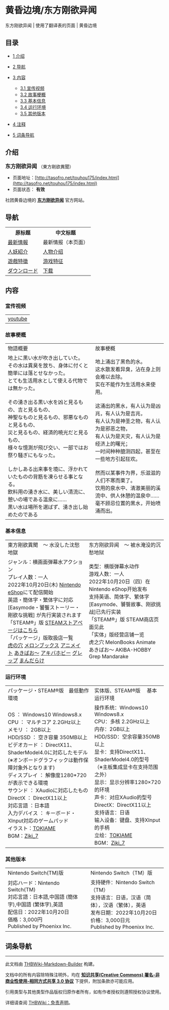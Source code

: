 # 黄昏边境/东方刚欲异闻

<!-- source html: G:\repos\THBWiki-Markdown-Builder\THBWikiMarkdown\Temp\main\8\87\ns0%3A%E9%BB%84%E6%98%8F%E8%BE%B9%E5%A2%83%2F%E4%B8%9C%E6%96%B9%E5%88%9A%E6%AC%B2%E5%BC%82%E9%97%BB.html -->

东方刚欲异闻 | 使用了翻译表的页面 | 黄昏边境

  
  

  


## 目录

- [1 介绍](#介绍)
- [2 导航](#导航)
- [3 内容](#内容)

  - [3.1 宣传视频](#宣传视频)
  - [3.2 故事梗概](#故事梗概)
  - [3.3 基本信息](#基本信息)
  - [3.4 运行环境](#运行环境)
  - [3.5 其他版本](#其他版本)



- [4 注释](#注释)
- [5 词条导航](#词条导航)





## 介绍
  
<big> **东方刚欲异闻** </big>（東方剛欲異聞）
  

- 页面地址：[http://tasofro.net/touhou175/index.html](http://tasofro.net/touhou175/index.html)
- 页面状态： **有效** 

  
社团黄昏边境的 **[东方刚欲异闻](./东方刚欲异闻.md)** 官方网站。
  


## 导航

<table>

<tbody><tr>
<th>原标题</th>
<th>中文标题
</th></tr>
<tr>
<td><a rel="nofollow" class="external text" href="http://tasofro.net/touhou175/index.html">最新情報</a></td>
<td>最新情报（本页面）
</td></tr>
<tr>
<td><a rel="nofollow" class="external text" href="http://tasofro.net/touhou175/chara.html">人妖紹介</a></td>
<td><a href="./黄昏边境-东方刚欲异闻-chara.md" title="黄昏边境/东方刚欲异闻/chara">人物介绍</a>
</td></tr>
<tr>
<td><a rel="nofollow" class="external text" href="http://tasofro.net/touhou175/system.html">遊戲特徵</a></td>
<td><a href="./黄昏边境-东方刚欲异闻-system.md" title="黄昏边境/东方刚欲异闻/system">游戏特征</a>
</td></tr>
<tr>
<td><a rel="nofollow" class="external text" href="http://tasofro.net/touhou175/download.html">ダウンロード</a></td>
<td><a href="./黄昏边境-东方刚欲异闻-download.md" title="黄昏边境/东方刚欲异闻/download">下载</a>
</td></tr></tbody></table>



## 内容
[](./文件-东方刚欲异闻封面.jpg.md)

### 宣传视频

<table><tbody><tr class="tt-text-header" id="宣传视频-1" data-pos="&#91;&quot;\u5ba3\u4f20\u89c6\u9891&quot;,1&#93;"><td colspan="2" class="tt-text" lang="zh"><div class="poem"><a rel="nofollow" class="external text" href="https://www.youtube.com/embed/3-Hgn5fNJNs">youtube</a><br></div></td></tr></tbody></table>



### 故事梗概

<table><tbody><tr class="tt-content-header" id="故事梗概-1" data-pos="&#91;&quot;\u6545\u4e8b\u6897\u6982&quot;,1&#93;"><td class="tt-jah" lang="ja"><div class="poem">物語概要</div></td><td class="tt-zhh" lang="zh"><div class="poem">故事梗概</div></td></tr><tr class="tt-content" id="故事梗概-2" data-pos="&#91;&quot;\u6545\u4e8b\u6897\u6982&quot;,2&#93;"><td class="tt-ja" lang="ja"><div class="poem">地上に黒い水が吹き出していた。<br>その水は異臭を放ち、身体に付くと簡単には落とせなかった。<br>とても生活用水として使える代物では無かった。<br><br>その湧き出る黒い水を凶と見るもの、吉と見るもの、<br>神聖なものと見るもの、邪悪なものと見るもの、<br>災と見るもの、経済的暁光だと見るもの、<br>様々な憶測が飛び交い、一部ではお祭り騒ぎにもなった。<br><br>しかしある出来事を境に、浮かれていたものの背筋を凍らせる事となる。<br>飲料用の湧き水に、美しい清流に、憩いの場である温泉に……<br>黒い水は場所を選ばず、湧き出し始めたのである</div></td><td class="tt-zh" lang="zh"><div class="poem">地上涌出了黑色的水。<br>这水散发着异臭，沾在身上则会难以去除。<br>实在不能作为生活用水来使用。<br><br>这涌出的黑水，有人认为是凶兆，有人认为是吉兆，<br>有人认为是神圣之物，有人认为是邪恶之物，<br>有人认为是天灾，有人认为是经济上的曙光；<br>一时间种种臆测四起，甚至在一些地方引起狂欢。<br><br>然而以某事件为界，乐滋滋的人们不寒而栗了。<br>饮用的泉水中、清澈美丽的溪流中、供人休憩的温泉中……<br>毫不顾忌位置的黑水，开始喷涌而出。 <br></div></td></tr></tbody></table>



### 基本信息

<table><tbody><tr class="tt-content-header" id="基本信息-1" data-pos="&#91;&quot;\u57fa\u672c\u4fe1\u606f&quot;,1&#93;"><td class="tt-jah" lang="ja"><div class="poem">東方剛欲異聞　～ 水没した沈愁地獄</div></td><td class="tt-zhh" lang="zh"><div class="poem">东方刚欲异闻　～ 被水淹没的沉愁地狱</div></td></tr><tr class="tt-content" id="基本信息-2" data-pos="&#91;&quot;\u57fa\u672c\u4fe1\u606f&quot;,2&#93;"><td class="tt-ja" lang="ja"><div class="poem">ジャンル：横画面弾幕水アクション<br>プレイ人数：一人<br>2022年10月20日(木) <a rel="nofollow" class="external text" href="https://store-jp.nintendo.com/list/software/70010000055834.html">Nintendo eShop</a>にて配信開始<br>英語・簡体字・繁体字に対応<br>[Easymode・饕餮ストーリー・剛欲な挑戦] が先行実装されます<br>「STEAM®」版 <a rel="nofollow" class="external text" href="https://store.steampowered.com/app/1440500/_/">STEAMストアページはこちら</a><br>「パッケージ」版取扱店一覧<br><a rel="nofollow" class="external text" href="https://ecs.toranoana.jp/tora/ec/item/040030943351/">虎の穴</a> <a rel="nofollow" class="external text" href="https://www.melonbooks.co.jp/detail/detail.php?product_id=1136685">メロンブックス</a> <a rel="nofollow" class="external text" href="https://www.animate-onlineshop.jp/pn/【同人ソフト】東方剛欲異聞 ～ 水没した沈愁地獄/pd/2009961/">アニメイト</a> <a rel="nofollow" class="external text" href="http://www.akibaoo.com/c/item/2600020043339/">あきばお～</a> <a rel="nofollow" class="external text" href="https://shop.akbh.jp/products/2100000125784?_pos=7&amp;_sid=53e23d9ed&amp;_ss=r">アキバホビー</a> <a rel="nofollow" class="external text" href="https://www.grep-tsuhan.net/?pid=168865218">グレップ</a> <a rel="nofollow" class="external text" href="https://order.mandarake.co.jp/order/detailPage/item?itemCode=1180953877&amp;ref=list&amp;keyword=東方剛欲異聞">まんだらけ</a></div></td><td class="tt-zh" lang="zh"><div class="poem">类型：横版弹幕水动作<br>游戏人数：一人<br>2022年10月20日（四）在Nintendo eShop开始发布<br>支持英语、简体字、繁体字<br>[Easymode、饕餮故事、刚欲挑战]已先行实装<br>「STEAM®」版 STEAM商店页面见此<br>「实体」版经营店铺一览<br>虎之穴 MelonBooks Animate あきばお～ AKIBA-HOBBY Grep Mandarake<br></div></td></tr></tbody></table>



### 运行环境

<table><tbody><tr class="tt-content-header" id="运行环境-1" data-pos="&#91;&quot;\u8fd0\u884c\u73af\u5883&quot;,1&#93;"><td class="tt-jah" lang="ja"><div class="poem">パッケージ・STEAM®版　最低動作環境</div></td><td class="tt-zhh" lang="zh"><div class="poem">实体版、STEAM®版　 基本运行环境</div></td></tr><tr class="tt-content" id="运行环境-2" data-pos="&#91;&quot;\u8fd0\u884c\u73af\u5883&quot;,2&#93;"><td class="tt-ja" lang="ja"><div class="poem">OS ： Windows10 Windows8.x<br>CPU ： マルチコア 2.2GHz以上<br>メモリ ： 2GB以上<br>HDD/SSD ： 空き容量 350MB以上<br>ビデオカード ： DirectX11、ShaderModel4.0に対応したモデル<br>(※オンボードグラフィックは動作保障対象外となります)<br>ディスプレイ ： 解像度1280*720が表示できる環境<br>サウンド ： XAudioに対応したもの<br>DirectX ： DirectX11以上<br>対応言語 ：日本語<br>入力デバイス ： キーボード・XInput対応のゲームパッド<br>イラスト：<a rel="nofollow" class="external text" href="http://xel.skr.jp/tokiame/">TOKIAME</a><br>BGM：<a rel="nofollow" class="external text" href="http://soundot.jp/">Ziki_7</a></div></td><td class="tt-zh" lang="zh"><div class="poem">操作系统：Windows10 Windows8.x<br>CPU：多核 2.2GHz以上<br>内存：2GB以上<br>HDD/SSD：空余容量350MB以上<br>显卡：支持DirectX11、ShaderModel4.0的型号<br>（※主板集成显卡在支持范围之外）<br>显示：显示分辨率1280×720的环境<br>声卡：对应XAudio的型号<br>DirectX：DirectX11以上<br>支持语言：日语<br>输入设备：键盘、支持XInput的手柄<br>立绘：<a href="./TOKIAME.md" title="TOKIAME">TOKIAME</a><br>BGM：<a href="./ziki_7.md" title="ziki 7" unred="">Ziki_7</a><br></div></td></tr></tbody></table>



### 其他版本

<table><tbody><tr class="tt-content-header" id="其他版本-1" data-pos="&#91;&quot;\u5176\u4ed6\u7248\u672c&quot;,1&#93;"><td class="tt-jah" lang="ja"><div class="poem">Nintendo Switch(TM)版</div></td><td class="tt-zhh" lang="zh"><div class="poem">Nintendo Switch（TM）版</div></td></tr><tr class="tt-content" id="其他版本-2" data-pos="&#91;&quot;\u5176\u4ed6\u7248\u672c&quot;,2&#93;"><td class="tt-ja" lang="ja"><div class="poem">対応ハード：Nintendo Switch(TM)<br>対応言語：日本語,中国語 (簡体字),中国語 (繁体字),英語<br>配信日：2022年10月20日<br>価格：3,000円<br>Published by Phoenixx Inc.</div></td><td class="tt-zh" lang="zh"><div class="poem">支持硬件：Nintendo Switch（TM）<br>支持语言：日语，汉语（简体），汉语（繁体），英语<br>发布日期：2022年10月20日<br>价格：3,000日元<br>Published by Phoenixx Inc.<br></div></td></tr></tbody></table>




## 词条导航
  
  

  





---

此文档由 [THBWiki-Markdown-Builder](https://github.com/Delsin-Yu/THBWiki-Markdown-Builder) 构建。

文档中的所有内容除特殊注明外，均在 [**知识共享(Creative Commons) 署名-非商业性使用-相同方式共享 3.0 协议**](https://creativecommons.org/licenses/by-sa/3.0/deed.zh-hans) 下提供，附加条款亦可能应用。

引用类型与其他类型作品版权归原作者所有，如有作者授权则遵照授权协议使用。

详细请查阅 [THBWiki：免责声明](https://thbwiki.cc/THBWiki:%E5%85%8D%E8%B4%A3%E5%A3%B0%E6%98%8E)。

